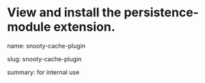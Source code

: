 # View and install the persistence-module extension.
name: snooty-cache-plugin

slug: snooty-cache-plugin

summary: for internal use